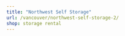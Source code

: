 ```yaml
---
title: "Northwest Self Storage"
url: /vancouver/northwest-self-storage-2/
shop: storage rental
---
```

